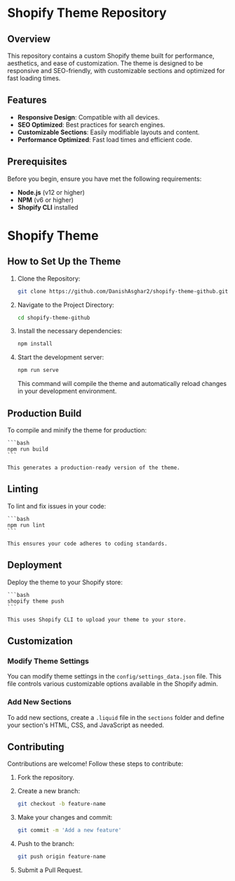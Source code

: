# Shopify Theme Repository

## Overview

This repository contains a custom Shopify theme built for performance, aesthetics, and ease of customization. The theme is designed to be responsive and SEO-friendly, with customizable sections and optimized for fast loading times.

## Features

- **Responsive Design**: Compatible with all devices.
- **SEO Optimized**: Best practices for search engines.
- **Customizable Sections**: Easily modifiable layouts and content.
- **Performance Optimized**: Fast load times and efficient code.

## Prerequisites

Before you begin, ensure you have met the following requirements:

- **Node.js** (v12 or higher)
- **NPM** (v6 or higher)
- **Shopify CLI** installed

# Shopify Theme

## How to Set Up the Theme

1. Clone the Repository:

    ```bash
    git clone https://github.com/DanishAsghar2/shopify-theme-github.git
    ```

2. Navigate to the Project Directory:

    ```bash
    cd shopify-theme-github
    ```

3. Install the necessary dependencies:

    ```bash
    npm install
    ```

4. Start the development server:

    ```bash
    npm run serve
    ```

    This command will compile the theme and automatically reload changes in your development environment.

## Production Build

To compile and minify the theme for production:

    ```bash
    npm run build
    ```

    This generates a production-ready version of the theme.

## Linting

To lint and fix issues in your code:

    ```bash
    npm run lint
    ```

    This ensures your code adheres to coding standards.

## Deployment

Deploy the theme to your Shopify store:

    ```bash
    shopify theme push
    ```

    This uses Shopify CLI to upload your theme to your store.

## Customization

### Modify Theme Settings

You can modify theme settings in the `config/settings_data.json` file. This file controls various customizable options available in the Shopify admin.

### Add New Sections

To add new sections, create a `.liquid` file in the `sections` folder and define your section's HTML, CSS, and JavaScript as needed.

## Contributing

Contributions are welcome! Follow these steps to contribute:

1. Fork the repository.

2. Create a new branch:

    ```bash
    git checkout -b feature-name
    ```

3. Make your changes and commit:

    ```bash
    git commit -m 'Add a new feature'
    ```

4. Push to the branch:

    ```bash
    git push origin feature-name
    ```

5. Submit a Pull Request.
